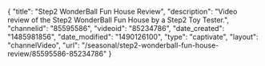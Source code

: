 {
    "title": "Step2 WonderBall Fun House Review",
    "description": "Video review of the Step2 WonderBall Fun House by a Step2 Toy Tester.",
    "channelid": "85595586",
    "videoid": "85234786",
    "date_created": "1485981856",
    "date_modified": "1490126100",
    "type": "captivate",
    "layout": "channelVideo",
    "url": "\/seasonal\/step2-wonderball-fun-house-review\/85595586-85234786"
}